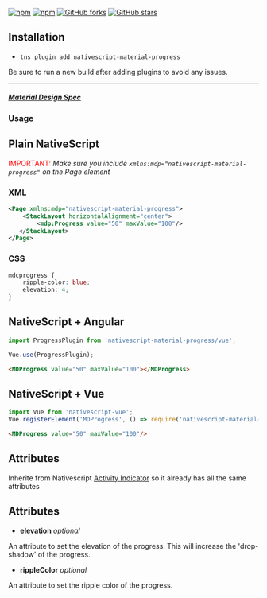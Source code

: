 [![npm](https://img.shields.io/npm/v/nativescript-material-progress.svg)](https://www.npmjs.com/package/nativescript-material-progress)
[![npm](https://img.shields.io/npm/dt/nativescript-material-progress.svg?label=npm%20downloads)](https://www.npmjs.com/package/nativescript-material-progress)
[![GitHub forks](https://img.shields.io/github/forks/Akylas/nativescript-material-components.svg)](https://github.com/Akylas/nativescript-material-components/network)
[![GitHub stars](https://img.shields.io/github/stars/Akylas/nativescript-material-components.svg)](https://github.com/Akylas/nativescript-material-components/stargazers)

## Installation

* `tns plugin add nativescript-material-progress`

Be sure to run a new build after adding plugins to avoid any issues.

---

##### [Material Design Spec](https://material.io/design/components/progresss.html)

### Usage


## Plain NativeScript

<span style="color:red">IMPORTANT: </span>_Make sure you include `xmlns:mdp="nativescript-material-progress"` on the Page element_

### XML

```XML
<Page xmlns:mdp="nativescript-material-progress">
    <StackLayout horizontalAlignment="center">
        <mdp:Progress value="50" maxValue="100"/>
   </StackLayout>
</Page>
```

### CSS

```CSS
mdcprogress {
    ripple-color: blue;
    elevation: 4;
}
```

## NativeScript + Angular

```typescript
import ProgressPlugin from 'nativescript-material-progress/vue';

Vue.use(ProgressPlugin);
```

```html
<MDProgress value="50" maxValue="100"></MDProgress>
```

## NativeScript + Vue

```javascript
import Vue from 'nativescript-vue';
Vue.registerElement('MDProgress', () => require('nativescript-material-progress').Progress);
```

```html
<MDProgress value="50" maxValue="100"/>
```

## Attributes

Inherite from Nativescript [Activity Indicator](https://docs.nativescript.org/ui/ns-ui-widgets/progress) so it already has all the same attributes

## Attributes

* **elevation** _optional_

An attribute to set the elevation of the progress. This will increase the 'drop-shadow' of the progress.

* **rippleColor** _optional_

An attribute to set the ripple color of the progress.
